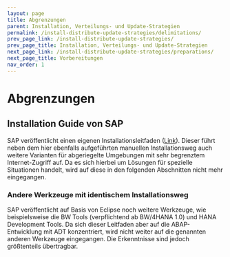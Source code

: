 ```yaml
---
layout: page
title: Abgrenzungen
parent: Installation, Verteilungs- und Update-Strategien
permalink: /install-distribute-update-strategies/delimitations/
prev_page_link: /install-distribute-update-strategies/
prev_page_title: Installation, Verteilungs- und Update-Strategien
next_page_link: /install-distribute-update-strategies/preparations/
next_page_title: Vorbereitungen
nav_order: 1
---
```


# Abgrenzungen

## Installation Guide von SAP

SAP veröffentlicht einen eigenen Installationsleitfaden ([Link](https://help.sap.com/doc/2e9cf4a457d84c7a81f33d8c3fdd9694/Cloud/en-US/inst_guide_abap_development_tools.pdf)). Dieser führt neben dem hier ebenfalls aufgeführten manuellen Installationsweg auch weitere Varianten für abgeriegelte Umgebungen mit sehr begrenztem Internet-Zugriff auf. Da es sich hierbei um Lösungen für spezielle Situationen handelt, wird auf diese in den folgenden Abschnitten nicht mehr eingegangen.

### Andere Werkzeuge mit identischem Installationsweg

SAP veröffentlicht auf Basis von Eclipse noch weitere Werkzeuge, wie beispielsweise die BW Tools (verpflichtend ab BW/4HANA 1.0) und HANA Development Tools. Da sich dieser Leitfaden aber auf die ABAP-Entwicklung mit ADT konzentriert, wird nicht weiter auf die genannten anderen Werkzeuge eingegangen. Die Erkenntnisse sind jedoch größtenteils übertragbar.
